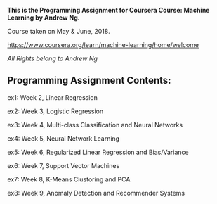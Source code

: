 **This is the Programming Assignment for Coursera Course: Machine Learning by Andrew Ng.**

Course taken on May & June, 2018.

https://www.coursera.org/learn/machine-learning/home/welcome

*All Rights belong to Andrew Ng*



## Programming Assignment Contents:

ex1: Week 2, Linear Regression

ex2: Week 3, Logistic Regression

ex3: Week 4, Multi-class Classification and Neural Networks

ex4: Week 5, Neural Network Learning

ex5: Week 6, Regularized Linear Regression and Bias/Variance

ex6: Week 7, Support Vector Machines

ex7: Week 8, K-Means Clustoring and PCA

ex8: Week 9, Anomaly Detection and Recommender Systems 
